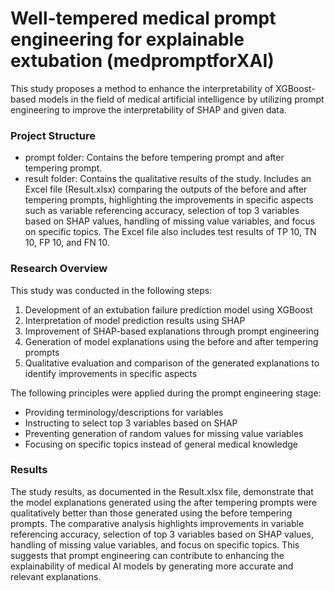 # Well-tempered medical prompt engineering for explainable extubation (medpromptforXAI)
This study proposes a method to enhance the interpretability of XGBoost-based models in the field of medical artificial intelligence by utilizing prompt engineering to improve the interpretability of SHAP and given data.

### Project Structure
* prompt folder: Contains the before tempering prompt and after tempering prompt.
* result folder: Contains the qualitative results of the study. Includes an Excel file (Result.xlsx) comparing the outputs of the before and after tempering prompts, highlighting the improvements in specific aspects such as variable referencing accuracy, selection of top 3 variables based on SHAP values, handling of missing value variables, and focus on specific topics. The Excel file also includes test results of TP 10, TN 10, FP 10, and FN 10.

### Research Overview
This study was conducted in the following steps:

1. Development of an extubation failure prediction model using XGBoost
2. Interpretation of model prediction results using SHAP
3. Improvement of SHAP-based explanations through prompt engineering
4. Generation of model explanations using the before and after tempering prompts
5. Qualitative evaluation and comparison of the generated explanations to identify improvements in specific aspects

The following principles were applied during the prompt engineering stage:

* Providing terminology/descriptions for variables
* Instructing to select top 3 variables based on SHAP
* Preventing generation of random values for missing value variables
* Focusing on specific topics instead of general medical knowledge

### Results
The study results, as documented in the Result.xlsx file, demonstrate that the model explanations generated using the after tempering prompts were qualitatively better than those generated using the before tempering prompts. The comparative analysis highlights improvements in variable referencing accuracy, selection of top 3 variables based on SHAP values, handling of missing value variables, and focus on specific topics. This suggests that prompt engineering can contribute to enhancing the explainability of medical AI models by generating more accurate and relevant explanations.
